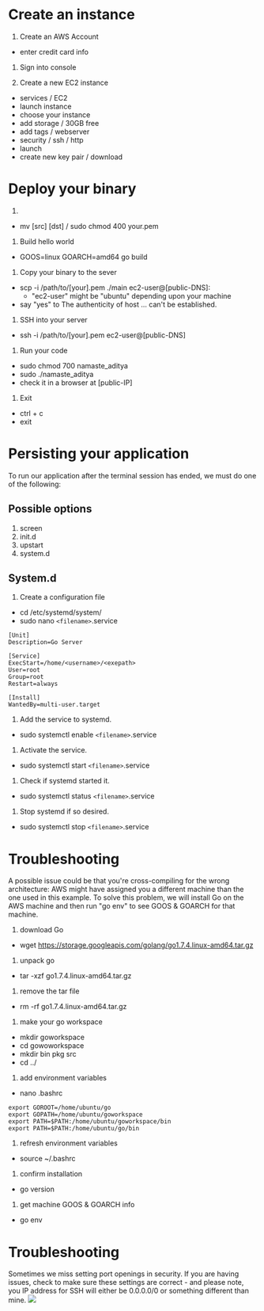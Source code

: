 # Create an instance

1. Create an AWS Account
  - enter credit card info

1. Sign into console

1. Create a new EC2 instance
  - services / EC2
  - launch instance
  - choose your instance
  - add storage / 30GB free
  - add tags / webserver
  - security / ssh / http
  - launch
  - create new key pair / download

# Deploy your binary

1.
  - mv [src] [dst] / sudo chmod 400 your.pem

1. Build hello world
  - GOOS=linux GOARCH=amd64 go build

1. Copy your binary to the sever
  - scp -i /path/to/[your].pem ./main ec2-user@[public-DNS]:
    - "ec2-user" might be "ubuntu" depending upon your machine
  - say "yes" to The authenticity of host ... can't be established.

1. SSH into your server
  - ssh -i /path/to/[your].pem ec2-user@[public-DNS]

1. Run your code
  - sudo chmod 700 namaste_aditya
  - sudo ./namaste_aditya
  - check it in a browser at [public-IP]

1. Exit
  - ctrl + c
  - exit

# Persisting your application

To run our application after the terminal session has ended, we must do one of the following:

## Possible options
1. screen
1. init.d
1. upstart
1. system.d

## System.d
1. Create a configuration file
  - cd /etc/systemd/system/
  - sudo nano ```<filename>```.service

```
[Unit]
Description=Go Server

[Service]
ExecStart=/home/<username>/<exepath>
User=root
Group=root
Restart=always

[Install]
WantedBy=multi-user.target
```

1. Add the service to systemd.
  - sudo systemctl enable ```<filename>```.service
1. Activate the service.
  - sudo systemctl start ```<filename>```.service
1. Check if systemd started it.
  - sudo systemctl status ```<filename>```.service
1. Stop systemd if so desired.
  - sudo systemctl stop ```<filename>```.service


# Troubleshooting

A possible issue could be that you're cross-compiling for the wrong architecture: AWS might have assigned you a different machine than the one used in this example. To solve this problem, we will install Go on the AWS machine and then run "go env" to see GOOS & GOARCH for that machine.

1. download Go
  - wget https://storage.googleapis.com/golang/go1.7.4.linux-amd64.tar.gz
1. unpack go
  - tar -xzf go1.7.4.linux-amd64.tar.gz
1. remove the tar file
  - rm -rf go1.7.4.linux-amd64.tar.gz
1. make your go workspace
  - mkdir goworkspace
  - cd gowoworkspace
  - mkdir bin pkg src
  - cd ../
1. add environment variables
  - nano .bashrc
```
export GOROOT=/home/ubuntu/go
export GOPATH=/home/ubuntu/goworkspace
export PATH=$PATH:/home/ubuntu/goworkspace/bin
export PATH=$PATH:/home/ubuntu/go/bin
```
1. refresh environment variables
  - source ~/.bashrc
1. confirm installation
  - go version
1. get machine GOOS & GOARCH info
  - go env

# Troubleshooting

Sometimes we miss setting port openings in security. If you are having issues, check to make sure these settings are correct - and please note, you IP address for SSH will either be 0.0.0.0/0 or something different than mine.
![](security.png)

